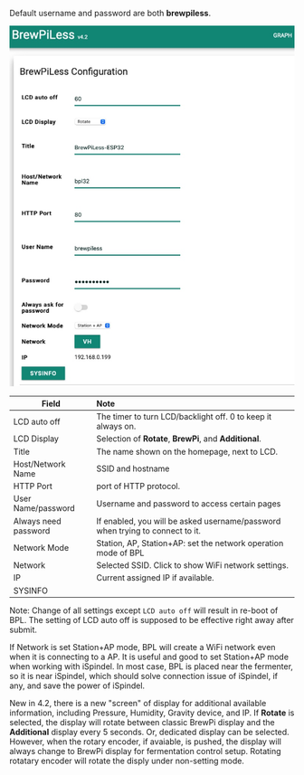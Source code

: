 Default username and password are both **brewpiless**.

![](image/configv42.jpg?raw=true)

| Field          | Note       |
| -------------- |:--------------------|
| LCD auto off   | The timer to turn LCD/backlight off.	0 to keep it always on. |
| LCD Display   | Selection of **Rotate**, **BrewPi**, and **Additional**. |
| Title         | The name shown on the homepage, next to LCD.	|
| Host/Network Name         | SSID and hostname	|
| HTTP Port        | port of HTTP protocol.	|
| User Name/password         | Username and password to access certain pages |
| Always need password | If enabled, you will be asked username/password when trying to connect to it. |
| Network Mode | Station, AP, Station+AP: set the network operation mode of BPL |
| Network |  Selected SSID. Click to show WiFi network settings.|
| IP | Current assigned IP if available. |
| SYSINFO |  |


Note: Change of all settings except `LCD auto off` will result in re-boot of BPL. The setting of LCD auto off is supposed to be effective right away after submit.

If Network is set Station+AP mode, BPL will create a WiFi network even when it is connecting to a AP. It is useful and good to set Station+AP mode when working with iSpindel. In most case, BPL is placed near the fermenter, so it is near iSpindel, which should solve connection issue of iSpindel, if any, and save the power of iSpindel.

New in 4.2, there is a new "screen" of display for additional available information, including Pressure, Humidity, Gravity device, and IP. If **Rotate** is selected, the display will rotate between classic BrewPi display and the **Additional** display every 5 seconds. Or, dedicated display can be selected. However, when the rotary encoder, if avaiable, is pushed, the display will always change to BrewPi display for fermentation control setup. Rotating rotatary encoder will rotate the disply under non-setting mode.
